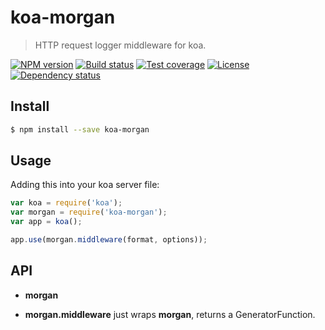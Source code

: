 # koa-morgan

> HTTP request logger middleware for koa.

[![NPM version][npm-img]][npm-url]
[![Build status][travis-img]][travis-url]
[![Test coverage][coveralls-img]][coveralls-url]
[![License][license-img]][license-url]
[![Dependency status][david-img]][david-url]

## Install

```sh
$ npm install --save koa-morgan
```

## Usage

Adding this into your koa server file:

```js
var koa = require('koa');
var morgan = require('koa-morgan');
var app = koa();

app.use(morgan.middleware(format, options));

```

## API

* **morgan**

* **morgan.middleware** just wraps **morgan**, returns a GeneratorFunction.

[npm-img]: https://img.shields.io/npm/v/koa-morgan.svg?style=flat-square
[npm-url]: https://npmjs.org/package/koa-morgan
[travis-img]: https://img.shields.io/travis/koa-modules/morgan.svg?style=flat-square
[travis-url]: https://travis-ci.org/koa-modules/morgan
[coveralls-img]: https://img.shields.io/coveralls/koa-modules/morgan.svg?style=flat-square
[coveralls-url]: https://coveralls.io/r/koa-modules/morgan?branch=master
[license-img]: https://img.shields.io/badge/license-MIT-green.svg?style=flat-square
[license-url]: LICENSE
[david-img]: https://img.shields.io/david/koa-modules/morgan.svg?style=flat-square
[david-url]: https://david-dm.org/koa-modules/morgan